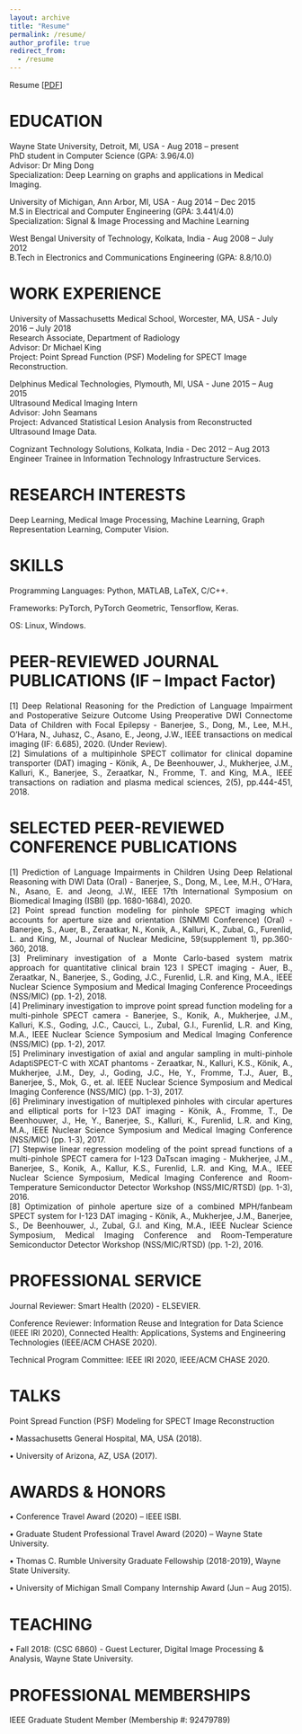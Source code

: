 ```yaml
---
layout: archive
title: "Resume"
permalink: /resume/
author_profile: true
redirect_from:
  - /resume
---
```


Resume [<a href="https://soumbane.github.io/files/Resume_Sept_21_2020_Full.pdf">PDF</a>]

EDUCATION
======
Wayne State University, Detroit, MI, USA - Aug 2018 – present<br>
PhD student in Computer Science (GPA: 3.96/4.0)<br>
Advisor: Dr Ming Dong<br>
Specialization: Deep Learning on graphs and applications in Medical Imaging.<br>

University of Michigan, Ann Arbor, MI, USA - Aug 2014 – Dec 2015<br>
M.S in Electrical and Computer Engineering (GPA: 3.441/4.0)<br>
Specialization: Signal & Image Processing and Machine Learning<br>

West Bengal University of Technology, Kolkata, India - Aug 2008 – July 2012<br>
B.Tech in Electronics and Communications Engineering (GPA: 8.8/10.0)<br>

WORK EXPERIENCE
======
University of Massachusetts Medical School, Worcester, MA, USA - July 2016 – July 2018<br>
Research Associate, Department of Radiology<br>
Advisor: Dr Michael King<br>
Project: Point Spread Function (PSF) Modeling for SPECT Image Reconstruction.<br>

Delphinus Medical Technologies, Plymouth, MI, USA - June 2015 – Aug 2015<br>
Ultrasound Medical Imaging Intern<br>
Advisor: John Seamans<br>
Project: Advanced Statistical Lesion Analysis from Reconstructed Ultrasound Image Data.<br>

Cognizant Technology Solutions, Kolkata, India - Dec 2012 – Aug 2013<br>
Engineer Trainee in Information Technology Infrastructure Services.<br> 

RESEARCH INTERESTS
======
Deep Learning, Medical Image Processing, Machine Learning, Graph Representation Learning, Computer Vision.
  
SKILLS
======
Programming Languages: Python, MATLAB, LaTeX, C/C++.

Frameworks: PyTorch, PyTorch Geometric, Tensorflow, Keras.

OS: Linux, Windows.

PEER-REVIEWED JOURNAL PUBLICATIONS (IF – Impact Factor)
======
<div align="justify">[1] Deep Relational Reasoning for the Prediction of Language Impairment and Postoperative Seizure Outcome Using Preoperative DWI Connectome Data of Children with Focal Epilepsy - Banerjee, S., Dong, M., Lee, M.H., O’Hara, N., Juhasz, C., Asano, E., Jeong, J.W., IEEE transactions on medical imaging (IF: 6.685), 2020. (Under Review).</div>

<div align="justify">[2] Simulations of a multipinhole SPECT collimator for clinical dopamine transporter (DAT) imaging - Könik, A., De Beenhouwer, J., Mukherjee, J.M., Kalluri, K., Banerjee, S., Zeraatkar, N., Fromme, T. and King, M.A., IEEE transactions on radiation and plasma medical sciences, 2(5), pp.444-451, 2018.</div>

SELECTED PEER-REVIEWED CONFERENCE PUBLICATIONS
======
<div align="justify">[1] Prediction of Language Impairments in Children Using Deep Relational Reasoning with DWI Data (Oral) - Banerjee, S., Dong, M., Lee, M.H., O'Hara, N., Asano, E. and Jeong, J.W., IEEE 17th International Symposium on Biomedical Imaging (ISBI) (pp. 1680-1684), 2020.</div> 

<div align="justify">[2] Point spread function modeling for pinhole SPECT imaging which accounts for aperture size and orientation (SNMMI Conference) (Oral) - Banerjee, S., Auer, B., Zeraatkar, N., Konik, A., Kalluri, K., Zubal, G., Furenlid, L. and King, M., Journal of Nuclear Medicine, 59(supplement 1), pp.360-360, 2018.</div>

<div align="justify">[3] Preliminary investigation of a Monte Carlo-based system matrix approach for quantitative clinical brain 123 I SPECT imaging - Auer, B., Zeraatkar, N., Banerjee, S., Goding, J.C., Furenlid, L.R. and King, M.A., IEEE Nuclear Science Symposium and Medical Imaging Conference Proceedings (NSS/MIC) (pp. 1-2), 2018.</div>

<div align="justify">[4] Preliminary investigation to improve point spread function modeling for a multi-pinhole SPECT camera - Banerjee, S., Konik, A., Mukherjee, J.M., Kalluri, K.S., Goding, J.C., Caucci, L., Zubal, G.I., Furenlid, L.R. and King, M.A., IEEE Nuclear Science Symposium and Medical Imaging Conference (NSS/MIC) (pp. 1-2), 2017.</div>

<div align="justify">[5] Preliminary investigation of axial and angular sampling in multi-pinhole AdaptiSPECT-C with XCAT phantoms - Zeraatkar, N., Kalluri, K.S., Könik, A., Mukherjee, J.M., Dey, J., Goding, J.C., He, Y., Fromme, T.J., Auer, B., Banerjee, S., Mok, G., et. al. IEEE Nuclear Science Symposium and Medical Imaging Conference (NSS/MIC) (pp. 1-3), 2017.</div>

<div align="justify">[6] Preliminary investigation of multiplexed pinholes with circular apertures and elliptical ports for I-123 DAT imaging - Könik, A., Fromme, T., De Beenhouwer, J., He, Y., Banerjee, S., Kalluri, K., Furenlid, L.R. and King, M.A., IEEE Nuclear Science Symposium and Medical Imaging Conference (NSS/MIC) (pp. 1-3), 2017.</div>

<div align="justify">[7] Stepwise linear regression modeling of the point spread functions of a multi-pinhole SPECT camera for I-123 DaTscan imaging - Mukherjee, J.M., Banerjee, S., Konik, A., Kallur, K.S., Furenlid, L.R. and King, M.A., IEEE Nuclear Science Symposium, Medical Imaging Conference and Room-Temperature Semiconductor Detector Workshop (NSS/MIC/RTSD) (pp. 1-3), 2016.</div>

<div align="justify">[8] Optimization of pinhole aperture size of a combined MPH/fanbeam SPECT system for I-123 DAT imaging - Könik, A., Mukherjee, J.M., Banerjee, S., De Beenhouwer, J., Zubal, G.I. and King, M.A., IEEE Nuclear Science Symposium, Medical Imaging Conference and Room-Temperature Semiconductor Detector Workshop (NSS/MIC/RTSD) (pp. 1-2), 2016.</div>

PROFESSIONAL SERVICE
======
Journal Reviewer: Smart Health (2020) - ELSEVIER.

Conference Reviewer: Information Reuse and Integration for Data Science (IEEE IRI 2020), Connected Health: Applications, Systems and Engineering Technologies (IEEE/ACM CHASE 2020).

Technical Program Committee: IEEE IRI 2020, IEEE/ACM CHASE 2020.

TALKS
======
Point Spread Function (PSF) Modeling for SPECT Image Reconstruction 

•	Massachusetts General Hospital, MA, USA (2018).

•	University of Arizona, AZ, USA (2017).

AWARDS & HONORS
======
•	Conference Travel Award (2020) – IEEE ISBI.

•	Graduate Student Professional Travel Award (2020) – Wayne State University.

•	Thomas C. Rumble University Graduate Fellowship (2018-2019), Wayne State University.

•	University of Michigan Small Company Internship Award (Jun – Aug 2015).

TEACHING
======
•	Fall 2018: (CSC 6860) - Guest Lecturer, Digital Image Processing & Analysis, Wayne State University.
  
PROFESSIONAL MEMBERSHIPS
======
IEEE Graduate Student Member (Membership #: 92479789) 
